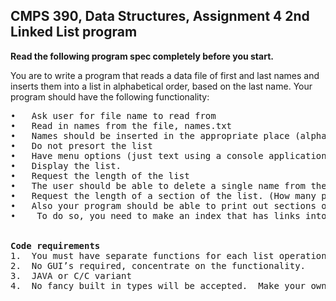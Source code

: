 <h2>CMPS 390, Data Structures, Assignment 4 2nd Linked List program</h2>

<strong>Read the following program spec completely before you start.</strong>

You are to write a program that reads a data file of first and last names and inserts them into a list in alphabetical order, based on the last name.  Your program should have the following functionality:

<pre>
•	Ask user for file name to read from
•	Read in names from the file, names.txt
•	Names should be inserted in the appropriate place (alphabetically)
•	Do not presort the list
•	Have menu options (just text using a console application) to do the following:
•	Display the list.
•	Request the length of the list
•	The user should be able to delete a single name from the list.
•	Request the length of a section of the list. (How many people have a name that starts with “B”)
•	Also your program should be able to print out sections of names, for example it should be able to print all peoples names that start with an “A”, “B”, etc. 
•	 To do so, you need to make an index that has links into your list for each letter of the alphabet.  If there are no entries for a particular letter, your link should point to NULL and if those names are requested, your program should inform the user.

 
<strong>Code requirements</strong>
1.	You must have separate functions for each list operation (i.e insert, empty, delete, etc.)  Make your own functions, do not use built in functions from JAVA, C++, etc.
2.	No GUI’s required, concentrate on the functionality.
3.	JAVA or C/C variant
4.	No fancy built in types will be accepted.  Make your own structures, your own functions, etc.
</pre>
